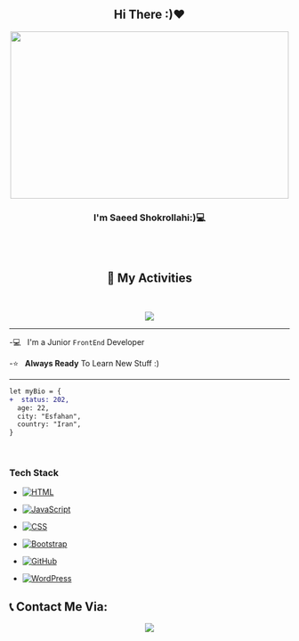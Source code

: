 <h2 align="center"> Hi There :)❤</h2>

<p align="center">
<img width="500px" height="300px" src="https://user-images.githubusercontent.com/74038190/212749447-bfb7e725-6987-49d9-ae85-2015e3e7cc41.gif" />
</p>
<h3 align="center"> I'm Saeed Shokrollahi:)💻</h3> 

<br/><br/>
<h2 align="center">📜 My Activities </h2>
<br/>

<p align="center">
  <img src="https://github-readme-stats.vercel.app/api?username=saeed-devee&show_icons=true&theme=radical">
</p>

----
-💻 &nbsp; I'm a Junior `FrontEnd` Developer

-⭐ &nbsp; **Always Ready** To Learn New Stuff :)

----
```diff
let myBio = {
+  status: 202,
  age: 22,
  city: "Esfahan",
  country: "Iran",
}
```
<br/>
<h3>Tech Stack</h2>

<p align="center">
  
 - [![HTML](https://img.shields.io/badge/HTML-%23E34F26.svg?logo=html5&logoColor=white)](#)
  
 - [![JavaScript](https://img.shields.io/badge/JavaScript-F7DF1E?logo=javascript&logoColor=000)](#)
 
 - [![CSS](https://img.shields.io/badge/CSS-1572B6?logo=css3&logoColor=fff)](#)
 
 - [![Bootstrap](https://img.shields.io/badge/Bootstrap-7952B3?logo=bootstrap&logoColor=fff)](#)
 
 - [![GitHub](https://img.shields.io/badge/GitHub-%23121011.svg?logo=github&logoColor=white)](#)

 - [![WordPress](https://img.shields.io/badge/WordPress-%2321759B.svg?logo=wordpress&logoColor=white)](#)
 
</p>

<h2>📞 Contact Me Via: </h2>
<p align="center">
  <a href="http://instagram.com/sa33d._.sh/">
   <img src="https://img.shields.io/badge/My_page-sa33d._.sh-red?logo=instagram">
  </a>
</p>
 
